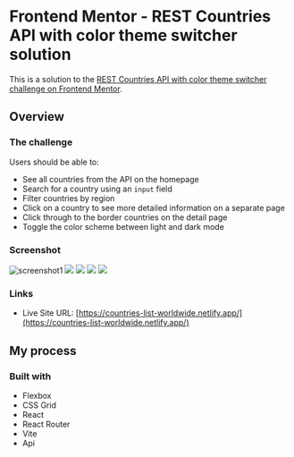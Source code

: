 # Frontend Mentor - REST Countries API with color theme switcher solution

This is a solution to the [REST Countries API with color theme switcher challenge on Frontend Mentor](https://www.frontendmentor.io/challenges/rest-countries-api-with-color-theme-switcher-5cacc469fec04111f7b848ca).

## Overview

### The challenge

Users should be able to:

- See all countries from the API on the homepage
- Search for a country using an `input` field
- Filter countries by region
- Click on a country to see more detailed information on a separate page
- Click through to the border countries on the detail page
- Toggle the color scheme between light and dark mode

### Screenshot

![![screenshot1](https://github.com/nanatotibadze/countries/assets/106735126/e8b26476-2052-4f3b-9e5e-29212317acfa)
](./screenshot.jpg)
![](./screenshot.jpg)
![](./screenshot.jpg)
![](./screenshot.jpg)
![](./screenshot.jpg)

### Links

- Live Site URL: [https://countries-list-worldwide.netlify.app/](https://countries-list-worldwide.netlify.app/)

## My process

### Built with

- Flexbox
- CSS Grid
- React
- React Router
- Vite
- Api
